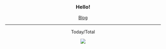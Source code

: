 <h3 align="center">Hello!</h3>

<p align="center">
  <a href="https://www.junhan.xyz/blog">Blog</a>
</p>

<hr>
<p align="center">Today/Total</p>
<p align="center">
  <img src="https://hits.seeyoufarm.com/api/count/incr/badge.svg?url=https%3A%2F%2Fgithub.com%2Fjunhan-z" />
</p>
